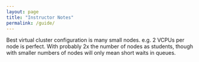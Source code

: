 ```yaml
---
layout: page
title: "Instructor Notes"
permalink: /guide/
---
```


Best virtual cluster configuration is many small nodes. e.g. 2 VCPUs per node is perfect. With probably 2x the number of nodes as students, though with smaller numbers of nodes will only mean short waits in queues.
